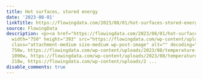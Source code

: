 ```yaml
---
title: Hot surfaces, stored energy
date: '2023-08-01'
linkTitle: https://flowingdata.com/2023/08/01/hot-surfaces-stored-energy/
source: FlowingData
description: <p><a href="https://flowingdata.com/2023/08/01/hot-surfaces-stored-energy/"><img
  width="750" height="393" src="https://flowingdata.com/wp-content/uploads/2023/08/temperature-buildings-750x393.png"
  class="attachment-medium size-medium wp-post-image" alt="" decoding="async" srcset="https://flowingdata.com/wp-content/uploads/2023/08/temperature-buildings-750x393.png
  750w, https://flowingdata.com/wp-content/uploads/2023/08/temperature-buildings-1090x571.png
  1090w, https://flowingdata.com/wp-content/uploads/2023/08/temperature-buildings-210x110.png
  210w, https://flowingdata.com/wp-content/uploads/2 ...
disable_comments: true
---
```

<p><a href="https://flowingdata.com/2023/08/01/hot-surfaces-stored-energy/"><img width="750" height="393" src="https://flowingdata.com/wp-content/uploads/2023/08/temperature-buildings-750x393.png" class="attachment-medium size-medium wp-post-image" alt="" decoding="async" srcset="https://flowingdata.com/wp-content/uploads/2023/08/temperature-buildings-750x393.png 750w, https://flowingdata.com/wp-content/uploads/2023/08/temperature-buildings-1090x571.png 1090w, https://flowingdata.com/wp-content/uploads/2023/08/temperature-buildings-210x110.png 210w, https://flowingdata.com/wp-content/uploads/2 ...